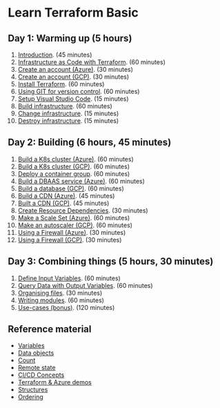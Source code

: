# Learn Terraform Basic

## Day 1: Warming up (5 hours)

1. [Introduction](introduction.md). (45 minutes)
2. [Infrastructure as Code with Terraform](infrastructure-as-code-with-terraform.md). (60 minutes)
3. [Create an account (Azure)](create-an-account-azure.md). (30 minutes)
4. [Create an account (GCP)](create-an-account-gcp.md). (30 minutes)
5. [Install Terraform](install-terraform.md). (60 minutes)
6. [Using GIT for version control](using-git-for-version-control.md). (60 minutes)
7. [Setup Visual Studio Code](visual-studio-code.md). (15 minutes)
8. [Build infrastructure](build-infrastructure.md). (60 minutes)
9. [Change infrastructure](change-infrastructure.md). (15 minutes)
10. [Destroy infrastructure](destroy-infrastructure.md). (15 minutes)

## Day 2: Building (6 hours, 45 minutes)

1. [Build a K8s cluster (Azure)](build-infrastructure-k8s-cluster-azure.md). (60 minutes)
2. [Build a K8s cluster (GCP)](build-infrastructure-k8s-cluster-gcp.md). (60 minutes)
3. [Deploy a container group](build-infrastructure-container-group.md). (60 minutes)
4. [Build a DBAAS service (Azure)](build-infrastructure-dbaas.md). (60 minutes)
5. [Build a database (GCP)](build-infrastructure-sql-db.md). (60 minutes)
6. [Build a CDN (Azure)](build-infrastructure-cdn-endpoint.md). (45 minutes)
7. [Built a CDN (GCP)](build-infrastructure-cdn-gcp). (45 minutes)
8. [Create Resource Dependencies](create-resource-dependencies.md). (30 minutes)
9. [Make a Scale Set (Azure)](build-infrastructure-scale-set.md). (60 minutes)
10. [Make an autoscaler (GCP)](build-infrastructure-compute-autoscaler.md). (60 minutes)
11. [Using a Firewall (Azure)](build-infrastructure-firewall-azure.md). (30 minutes)
12. [Using a Firewall (GCP)](build-infrastructure-firewall-gcp.md). (30 minutes)

## Day 3: Combining things (5 hours, 30 minutes)

1. [Define Input Variables](define-input-variables.md). (60 minutes)
2. [Query Data with Output Variables](query-data-with-output-variables.md). (60 minutes)
3. [Organising files](organizing-files.md). (30 minutes)
4. [Writing modules](writing-modules.md). (60 minutes)
5. [Use-cases (bonus)](use-cases.md). (120 minutes)

## Reference material

- [Variables](variables.md)
- [Data objects](data.md)
- [Count](count.md)
- [Remote state](remote-state.md)
- [CI/CD Concepts](ci-cd-concepts.md)
- [Terraform & Azure demos](https://github.com/stacksimplify/hashicorp-certified-terraform-associate-on-azure)
- [Structures](structures.md)
- [Ordering](ordering.md)
